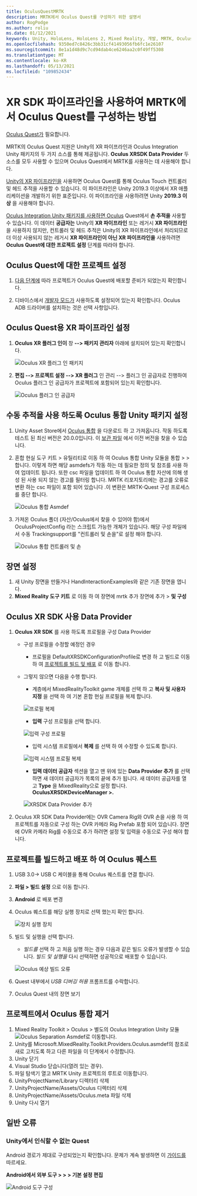 ```yaml
---
title: OculusQuestMRTK
description: MRTK에서 Oculus Quest를 구성하기 위한 설명서
author: RogPodge
ms.author: roliu
ms.date: 01/12/2021
keywords: Unity, HoloLens, HoloLens 2, Mixed Reality, 개발, MRTK, Oculus Quest,
ms.openlocfilehash: 9350ed7c8426c3bb31cf41493056fb6fc1e26107
ms.sourcegitcommit: 8e1a1d48d9c7cd94dab4ce6246aa2c0f49ff5308
ms.translationtype: MT
ms.contentlocale: ko-KR
ms.lasthandoff: 05/13/2021
ms.locfileid: "109852434"
---
```

# <a name="how-to-configure-oculus-quest-in-mrtk-using-the-xr-sdk-pipeline"></a>XR SDK 파이프라인을 사용하여 MRTK에서 Oculus Quest를 구성하는 방법

[Oculus Quest가](https://www.oculus.com/quest/) 필요합니다.

MRTK의 Oculus Quest 지원은 Unity의 XR 파이프라인과 Oculus Integration Unity 패키지의 두 가지 소스를 통해 제공됩니다. **Oculus XRSDK Data Provider** 두 소스를 모두 사용할 수 있으며 Oculus Quest에서 MRTK를 사용하는 데 사용해야 합니다.

[Unity의 XR 파이프라인을](https://docs.unity3d.com/Manual/XR.html) 사용하면 Oculus Quest를 통해 Oculus Touch 컨트롤러 및 헤드 추적을 사용할 수 있습니다.
이 파이프라인은 Unity 2019.3 이상에서 XR 애플리케이션을 개발하기 위한 표준입니다. 이 파이프라인을 사용하려면 Unity **2019.3 이상** 을 사용해야 합니다.

[Oculus Integration Unity 패키지를 사용하면 Oculus](https://assetstore.unity.com/packages/tools/integration/oculus-integration-82022) Quest에서 **손 추적을** 사용할 수 있습니다.
이 데이터 **공급자는** Unity의 **XR 파이프라인** 또는 레거시 **XR 파이프라인** 을 사용하지 않지만, 컨트롤러 및 헤드 추적은 Unity의 XR 파이프라인에서 처리되므로 더 이상 사용되지 않는 레거시 **XR 파이프라인이 아닌 XR 파이프라인을** 사용하려면 **Oculus Quest에 대한 프로젝트 설정** 단계를 따라야 합니다.

## <a name="setting-up-project-for-the-oculus-quest"></a>Oculus Quest에 대한 프로젝트 설정

1. [다음 단계에](https://developer.oculus.com/documentation/unity/book-unity-gsg/) 따라 프로젝트가 Oculus Quest에 배포할 준비가 되었는지 확인합니다.

1. 디바이스에서 [개발자 모드가](https://developer.oculus.com/documentation/native/android/mobile-device-setup/) 사용하도록 설정되어 있는지 확인합니다. Oculus ADB 드라이버를 설치하는 것은 선택 사항입니다.

## <a name="setting-up-the-xr-pipeline-for-oculus-quest"></a>Oculus Quest용 XR 파이프라인 설정

1. **Oculus XR 플러그 인이** 창 **--> 패키지 관리자** 아래에 설치되어 있는지 확인합니다.

    ![Oculus XR 플러그 인 패키지](../images/cross-platform/oculus-quest/OculusXRPluginPackage.png)

1. **편집 --> 프로젝트 설정 --> XR 플러그** 인 관리 --> 플러그 인 공급자로 진행하여 Oculus 플러그 인 공급자가 프로젝트에 포함되어 있는지 확인합니다.

    ![Oculus 플러그 인 공급자](../images/cross-platform/oculus-quest/OculusPluginProvider.png)

## <a name="setting-up-the-oculus-integration-unity-package-to-enable-handtracking"></a>수동 추적을 사용 하도록 Oculus 통합 Unity 패키지 설정

1. Unity Asset Store에서 [Oculus 통합](https://assetstore.unity.com/packages/tools/integration/oculus-integration-82022) 을 다운로드 하 고 가져옵니다. 작동 하도록 테스트 된 최신 버전은 20.0.0입니다. 이 [보관 파일](https://developer.oculus.com/downloads/package/unity-integration-archive/) 에서 이전 버전을 찾을 수 있습니다.

1. 혼합 현실 도구 키트 > 유틸리티로 이동 하 여 Oculus 통합 Unity 모듈을 통합 > > 합니다. 이렇게 하면 해당 asmdefs가 작동 하는 데 필요한 정의 및 참조를 사용 하 여 업데이트 됩니다. 또한 csc 파일을 업데이트 하 여 Oculus 통합 자산에 의해 생성 된 사용 되지 않는 경고를 필터링 합니다. MRTK 리포지토리에는 경고를 오류로 변환 하는 csc 파일이 포함 되어 있습니다 .이 변환은 MRTK-Quest 구성 프로세스를 중단 합니다.

    ![Oculus 통합 Asmdef](../images/cross-platform/oculus-quest/OculusIntegrationAsmdef.png)

1. 가져온 Oculus 폴더 (자산/Oculus에서 찾을 수 있어야 함)에서 OculusProjectConfig 라는 스크립트 가능한 개체가 있습니다. 해당 구성 파일에서 수동 Trackingsupport를 "컨트롤러 및 손을"로 설정 해야 합니다.

    ![Oculus 통합 컨트롤러 및 손](../images/cross-platform/oculus-quest/OculusIntegrationControllerAndHands.png)

## <a name="setting-up-the-scene"></a>장면 설정

1. 새 Unity 장면을 만들거나 HandInteractionExamples와 같은 기존 장면을 엽니다.
1. **Mixed Reality 도구 키트** 로 이동 하 여 장면에 mrtk 추가 장면에 추가  >  **및 구성**

## <a name="using-the-oculus-xr-sdk-data-provider"></a>Oculus XR SDK 사용 Data Provider

1. **Oculus XR SDK** 를 사용 하도록 프로필을 구성 Data Provider
    - 구성 프로필을 수정할 예정인 경우
        - 프로필을 DefaultXRSDKConfigurationProfile로 변경 하 고 빌드로 이동 하 여 [프로젝트를 빌드 및 배포](oculus-quest-mrtk.md#build-and-deploy-your-project-to-oculus-quest) 로 이동 합니다.

    - 그렇지 않으면 다음을 수행 합니다.
        - 계층에서 MixedRealityToolkit game 개체를 선택 하 고 **복사 및 사용자 지정** 을 선택 하 여 기본 혼합 현실 프로필을 복제 합니다.

        ![프로필 복제](../images/cross-platform/CloneProfile.png)

        - **입력** 구성 프로필을 선택 합니다.

        ![입력 구성 프로필](../images/cross-platform/InputConfigurationProfile.png)

        - 입력 시스템 프로필에서 **복제** 를 선택 하 여 수정할 수 있도록 합니다.

        ![입력 시스템 프로필 복제](../images/cross-platform/CloneInputSystemProfile.png)

        - **입력 데이터 공급자** 섹션을 열고 맨 위에 있는 **Data Provider 추가** 를 선택 하면 새 데이터 공급자가 목록의 끝에 추가 됩니다.  새 데이터 공급자를 열고 **Type** 을 MixedReality으로 설정 합니다. **OculusXRSDKDeviceManager >.**

        ![XRSDK Data Provider 추가](../images/cross-platform/oculus-quest/OculusAddDataXRSDKProvider.png)

1. Oculus XR SDK Data Provider에는 OVR Camera Rig와 OVR 손을 사용 하 여 프로젝트를 자동으로 구성 하는 OVR 카메라 Rig Prefab 포함 되어 있습니다. 장면에 OVR 카메라 Rig를 수동으로 추가 하려면 설정 및 입력을 수동으로 구성 해야 합니다.

## <a name="build-and-deploy-your-project-to-oculus-quest"></a>프로젝트를 빌드하고 배포 하 여 Oculus 퀘스트

1. USB 3.0-> USB C 케이블을 통해 Oculus 퀘스트를 연결 합니다.
1. **파일 > 빌드 설정** 으로 이동 합니다.
1. **Android** 로 배포 변경
1. Oculus 퀘스트를 해당 실행 장치로 선택 했는지 확인 합니다.

    ![장치 실행 장치](../images/cross-platform/oculus-quest/OculusRunDevice.png)

1. 빌드 및 실행을 선택 합니다.
    - *빌드를* 선택 하 고 처음 실행 하는 경우 다음과 같은 빌드 오류가 발생할 수 있습니다. *빌드 및 실행을* 다시 선택하면 성공적으로 배포할 수 있습니다.

    ![Oculus 예상 빌드 오류](../images/cross-platform/oculus-quest/OculusExpectedBuildErrors.png)

1. Quest 내부에서 _USB 디버깅 허용_ 프롬프트를 수락합니다.
1. Oculus Quest 내의 장면 보기

## <a name="removing-oculus-integration-from-the-project"></a>프로젝트에서 Oculus 통합 제거

1. Mixed Reality Toolkit > Oculus > 별도의 Oculus Integration Unity 모듈  ![ Oculus Separation Asmdef로 이동합니다.](../images/cross-platform/oculus-quest/OculusSeparationAsmdef.png)
1. Unity를 Microsoft.MixedReality.Toolkit.Providers.Oculus.asmdef의 참조로 새로 고치도록 하고 다른 파일을 이 단계에서 수정합니다.
1. Unity 닫기
1. Visual Studio 닫습니다(열려 있는 경우).
1. 파일 탐색기 열고 MRTK Unity 프로젝트의 루트로 이동합니다.
1. UnityProjectName/Library 디렉터리 삭제
1. UnityProjectName/Assets/Oculus 디렉터리 삭제
1. UnityProjectName/Assets/Oculus.meta 파일 삭제
1. Unity 다시 열기

## <a name="common-errors"></a>일반 오류

### <a name="quest-not-recognized-by-unity"></a>Unity에서 인식할 수 없는 Quest

Android 경로가 제대로 구성되었는지 확인합니다. 문제가 계속 발생하면 이 [가이드를](https://developer.oculus.com/documentation/unity/book-unity-gsg/#install-android-tools) 따르세요.

**Android에서 외부 도구 > > > 기본 설정 편집**

![Android 도구 구성](../images/cross-platform/oculus-quest/AndroidToolsConfig.png)
